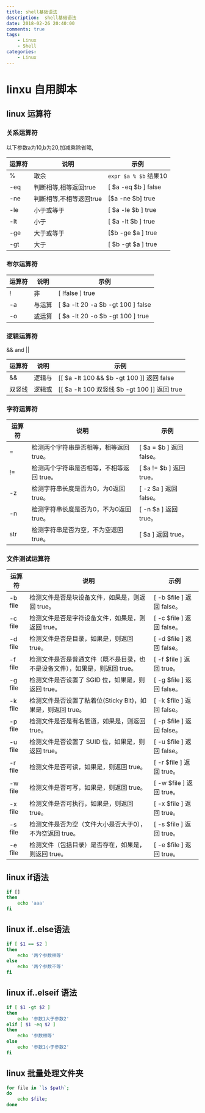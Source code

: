 ```yaml
---
title: shell基础语法
description:  shell基础语法
date: 2018-02-26 20:40:00
comments: true
tags: 
    - Linux
    - Shell  
categories:
    - Linux
---
```


# linxu 自用脚本

## linux 运算符
### 关系运算符
以下参数a为10,b为20,加减乘除省略,

|运算符| 说明 | 示例 |
|-|-|-|
|%| 取余 | `expr $a % $b` 结果10| 
|-eq| 判断相等,相等返回true | [ $a -eq $b ] false|
|-ne| 判断相等,不相等返回true | [$a -ne $b] true|
|-le| 小于或等于| [ $a -le $b ]  true|
|-lt| 小于 | [ $a -lt $b ] true|
|-ge| 大于或等于 | [$b -ge $a ] true |
|-gt| 大于 | [ $b -gt $a ] true|
### 布尔运算符
|运算符| 说明 | 示例 |
|-|-|-|
|!| 非| [ !false ] true|
|-a| 与运算 | [ $a -lt 20 -a $b -gt 100 ] false|
|-o| 或运算| [ $a -lt 20 -o $b -gt 100 ] true|

### 逻辑运算符
&& and || 

|运算符| 说明 | 示例 |
|-|-|-|
|&&| 逻辑与 |[[ $a -lt 100 && $b -gt 100 ]] 返回 false|
| 双竖线 |逻辑或 |[[ $a -lt 100 双竖线 $b -gt 100 ]] 返回 true|

### 字符运算符
|运算符| 说明 | 示例 |
|-|-|-|
|=	|检测两个字符串是否相等，相等返回 true。|	[ $a = $b ] 返回 false。|
|!=|	检测两个字符串是否相等，不相等返回 true。|	[ $a != $b ] 返回 true。|
|-z|	检测字符串长度是否为0，为0返回 true。|	[ -z $a ] 返回 false。|
|-n|	检测字符串长度是否为0，不为0返回 true。|	[ -n $a ] 返回 true。|
|str|	检测字符串是否为空，不为空返回 true。	|[ $a ] 返回 true。|

### 文件测试运算符
|运算符| 说明 | 示例 |
|-|-|-|
|-b file|	检测文件是否是块设备文件，如果是，则返回 true。|	[ -b $file ] 返回 false。|
|-c file|	检测文件是否是字符设备文件，如果是，则返回 true。|	[ -c $file ] 返回 false。|
|-d file|	检测文件是否是目录，如果是，则返回 true。	|[ -d $file ] 返回 false。|
|-f file|	检测文件是否是普通文件（既不是目录，也不是设备文件），如果是，则返回 true。|	[ -f $file ] 返回 true。|
|-g file|	检测文件是否设置了 SGID 位，如果是，则返回 true。|	[ -g $file ] 返回 false。|
|-k file|	检测文件是否设置了粘着位(Sticky Bit)，如果是，则返回 true。|	[ -k $file ] 返回 false。|
|-p file|	检测文件是否是有名管道，如果是，则返回 true。|	[ -p $file ] 返回 false。|
|-u file|	检测文件是否设置了 SUID 位，如果是，则返回 true。|	[ -u $file ] 返回 false。|
|-r file|	检测文件是否可读，如果是，则返回 true。|	[ -r $file ] 返回 true。|
|-w file|	检测文件是否可写，如果是，则返回 true。|	[ -w $file ] 返回 true。|
|-x file|	检测文件是否可执行，如果是，则返回 true。|	[ -x $file ] 返回 true。|
|-s file|	检测文件是否为空（文件大小是否大于0），不为空返回 true。|	[ -s $file ] 返回 true。|
|-e file|	检测文件（包括目录）是否存在，如果是，则返回 true。|	[ -e $file ] 返回 true。|
## linux if语法
```bash
if []
then
    echo 'aaa'
fi 
```

## linux if..else语法
```bash
if [ $1 == $2 ]
then
    echo '两个参数相等'
else 
    echo '两个参数不等'
fi
```

## linux if..elseif 语法
```bash
if [ $1 -gt $2 ]
then
    echo '参数1大于参数2'
elif [ $1 -eq $2 ]
then 
    echo '参数相等'
else 
    echo '参数1小于参数2'
fi
```
## linux 批量处理文件夹
```bash
for file in `ls $path`;
do
    echo $file;
done
```

